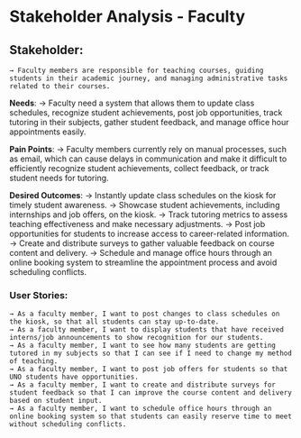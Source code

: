 # Stakeholder Analysis - Faculty 
## **Stakeholder**: 
    → Faculty members are responsible for teaching courses, guiding students in their academic journey, and managing administrative tasks related to their courses.
 
**Needs**: 
    → Faculty need a system that allows them to update class schedules, recognize student achievements, post job opportunities, track tutoring in their subjects, gather student feedback, and manage office hour appointments easily.

**Pain Points**: 
    → Faculty members currently rely on manual processes, such as email, which can cause delays in communication and make it difficult to efficiently recognize student achievements, collect feedback, or track student needs for tutoring.

**Desired Outcomes**: 
    → Instantly update class schedules on the kiosk for timely student awareness.
    → Showcase student achievements, including internships and job offers, on the kiosk.
    → Track tutoring metrics to assess teaching effectiveness and make necessary adjustments.
    → Post job opportunities for students to increase access to career-related information.
    → Create and distribute surveys to gather valuable feedback on course content and delivery.
    → Schedule and manage office hours through an online booking system to streamline the appointment process and avoid scheduling conflicts.

### User Stories:
    → As a faculty member, I want to post changes to class schedules on the kiosk, so that all students can stay up-to-date. 
    → As a faculty member, I want to display students that have received interns/job announcements to show recognition for our students.  
    → As a faculty member, I want to see how many students are getting tutored in my subjects so that I can see if I need to change my method of teaching. 
    → As a faculty member, I want to post job offers for students so that UNO students have opportunities.  
    → As a faculty member, I want to create and distribute surveys for student feedback so that I can improve the course content and delivery based on student input. 
    → As a faculty member, I want to schedule office hours through an online booking system so that students can easily reserve time to meet without scheduling conflicts. 